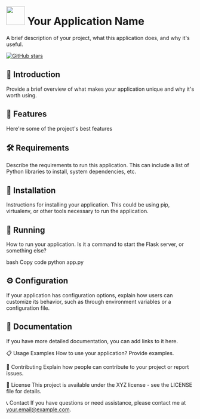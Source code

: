# <img src="https://your-icon-url.com" width="50px"> Your Application Name

A brief description of your project, what this application does, and why it's useful.

[![GitHub stars](https://img.shields.io/github/stars/yourusername/your-repo.svg)](https://github.com/yourusername/your-repo/stargazers)

## 🚀 Introduction

Provide a brief overview of what makes your application unique and why it's worth using.


## 🧐 Features
Here're some of the project's best features


## 🛠️ Requirements

Describe the requirements to run this application. This can include a list of Python libraries to install, system dependencies, etc.

## 🏁 Installation

Instructions for installing your application. This could be using pip, virtualenv, or other tools necessary to run the application.


## 🚀 Running
How to run your application. Is it a command to start the Flask server, or something else?

bash
Copy code
python app.py
## ⚙️ Configuration
If your application has configuration options, explain how users can customize its behavior, such as through environment variables or a configuration file.

## 📖 Documentation
If you have more detailed documentation, you can add links to it here.

📋 Usage Examples
How to use your application? Provide examples.

🤝 Contributing
Explain how people can contribute to your project or report issues.

📜 License
This project is available under the XYZ license - see the LICENSE file for details.

📞 Contact
If you have questions or need assistance, please contact me at your.email@example.com.
